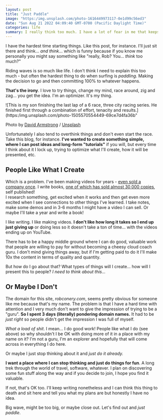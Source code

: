 ```yaml
---
layout: post
title: "Just Paddle"
image: "https:/img.unsplash.com/photo-1616449973117-0e1d99c56ed3"
date: "Sun Aug 21 2022 04:09:40 GMT-0700 (Pacific Daylight Time)"
categories: life
summary: I really think too much. I have a lot of fear in me that keeps me from doing things I love to do. It's unhealthy and also self-obsessive (there are 3 "I's" and 2 "me's" above). I really need to stop thinking and just... do...      
---
```


I have the hardest time starting things. Like this post, for instance. I'll just sit there and think... _and think_... which is funny because if you know me personally you might say something like "really, Rob? You... _think_ too much?"

Riding waves is so much like life. I don't think I need to explain this too much - but often the hardest thing to do when surfing is _paddling_. Making the decision to go and then committing 100% to whatever happens. 

**That's the irony**. I love to try things, change my mind, race around, zig and zag... you get the idea. I'm an optimizer. It's my thing.

![This is my son finishing the last lap of a 6 race, three city racing series.  He finished first through a combination of effort, tenacity and results.](https:/img.unsplash.com/photo-1505570554449-69ce7d4fa36b"

Photo by [David Armstrong](https://unsplash.com/@armstrong99?utm%5Fsource=ghost&utm%5Fmedium=referral&utm%5Fcampaign=api-credit) / [Unsplash](https://unsplash.com/?utm%5Fsource=ghost&utm%5Fmedium=referral&utm%5Fcampaign=api-credit)

Unfortunately I also tend to overthink things and don't even start the race. Take this blog, for instance. **I've wanted to create something simple, where I can post ideas and long-form "tutorials"** if you will, but every time I think about it I lock up, trying to optimize what I'll create, how it will be presented, etc.

## People Like What I Create

Which is a problem. I've been making videos for years - [even sold a company once](https://www.google.com/url?sa=t&rct=j&q=&esrc=s&source=web&cd=&cad=rja&uact=8&ved=2ahUKEwja0qax0Nb5AhX7HTQIHSljA10QFnoECAgQAQ&url=https%3A%2F%2Fwww.crunchbase.com%2Forganization%2Ftekpub&usg=AOvVaw2jyToKdVO1oOYh4moi5lhX). I write books, [one of which has sold almost 30,000 copies](//products/the-imposters-handbook/), self published!  
I research something, get excited when it works and then get even more excited when I see connections to other things I've learned. I take notes, make some demos and in 3-6 months I might have a video I can sell. Or maybe I'll take a year and write a book!

I like writing. I like making videos. **I don't like how long it takes so I end up just giving up** or doing less so it doesn't take a ton of time... with the videos ending up on YouTube.

There has to be a happy middle ground where I can do good, valuable work that people are willing to pay for without becoming a cheesy cloud coach guru. I don't mind giving things away, but if I'm getting paid to do it I'll make 10x the content in terms of quality and quantity.

But how do I go about that? What types of things will I create... how will I present this to people? _I need to think about this..._

## Or Maybe I Don't

The domain for this site, _robconery.com_, seems pretty obvious for someone like me because that's my name. The problem is that I have a hard time with attention and I very much don't want to give the impression of trying to be a "guru". **So I spent 3 days (literally) pondering domain names.** It had to be _just right_ so people didn't get the impression I was full of myself.

_What a load of shit_. I mean... I do good work! People like what I do (see above) so why shouldn't I be OK with doing more of it in a place with my name on it? I'm not a guru, I'm an explorer and hopefully that will come across in everything I do here.

Or maybe I just stop thinking about it and _just do it already._

**I want a place where I can stop thinking and just do things for fun**. A long trek through the world of travel, software, whatever. I plan on discovering some fun stuff along the way and if you decide to join, I hope you find it valuable.

If not, that's OK too. I'll keep writing nonetheless and I can think this thing to death and sit here and tell you what my plans are but honestly I have no idea.

Big wave, might be too big, or maybe close out. Let's find out and _just paddle_.